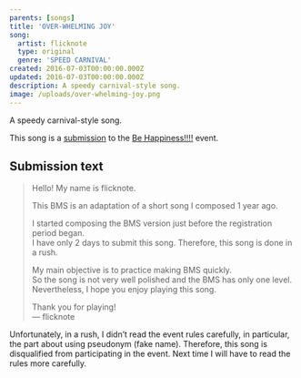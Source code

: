 ```yaml
---
parents: [songs]
title: 'OVER-WHELMING JOY'
song:
  artist: flicknote
  type: original
  genre: 'SPEED CARNIVAL'
created: 2016-07-03T00:00:00.000Z
updated: 2016-07-03T00:00:00.000Z
description: A speedy carnival-style song.
image: /uploads/over-whelming-joy.png
---
```


A speedy carnival-style song.

<template>
  <YouTube id="0eRTa2NQ4r0" />
</template>

This song is a [submission](http://manbow.nothing.sh/event/event.cgi?action=More_def&num=20&event=109) to the [Be Happiness!!!!](http://nextreflection.net/behappiness/) event.

## Submission text

> Hello! My name is flicknote.
>
> This BMS is an adaptation of a short song I composed 1 year ago.
>
> I started composing the BMS version just before the registration period began. \
> I have only 2 days to submit this song. Therefore, this song is done in a rush.
>
> My main objective is to practice making BMS quickly. \
> So the song is not very well polished and the BMS has only one level. \
> Nevertheless, I hope you enjoy playing this song.
>
> Thank you for playing! \
> — flicknote

Unfortunately, in a rush, I didn’t read the event rules carefully,
in particular, the part about using pseudonym (fake name).
Therefore, this song is disqualified from participating in the event.
Next time I will have to read the rules more carefully.

